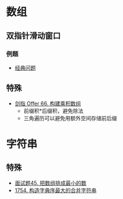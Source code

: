 # 数组
## 双指针滑动窗口
### 例题
- [经典问题](https://leetcode.cn/problems/subarrays-with-k-different-integers/solution/k-ge-bu-tong-zheng-shu-de-zi-shu-zu-by-l-ud34/)
## 特殊
- [剑指 Offer 66. 构建乘积数组](https://leetcode.cn/problems/gou-jian-cheng-ji-shu-zu-lcof/)
    - 前缀积*后缀积，避免除法
    - 三角遍历可以避免用额外空间存储前后缀


# 字符串
## 特殊
- [面试题45. 把数组排成最小的数](https://leetcode.cn/problems/ba-shu-zu-pai-cheng-zui-xiao-de-shu-lcof/)
- [1754. 构造字典序最大的合并字符串](https://leetcode.cn/problems/largest-merge-of-two-strings/)